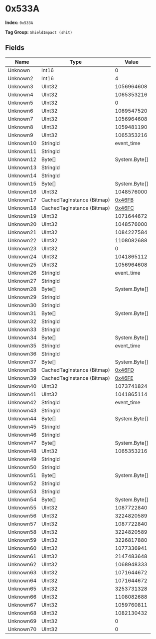 # 0x533A

**Index:** ```0x533A```

**Tag Group:** ```ShieldImpact (shit)```

## Fields

Name	| Type	| Value
---	|---	|---	|
Unknown	|Int16	|0
Unknown2	|Int16	|4
Unknown3	|UInt32	|1056964608
Unknown4	|UInt32	|1065353216
Unknown5	|UInt32	|0
Unknown6	|UInt32	|1069547520
Unknown7	|UInt32	|1056964608
Unknown8	|UInt32	|1059481190
Unknown9	|UInt32	|1065353216
Unknown10	|StringId	|event_time
Unknown11	|StringId	|
Unknown12	|Byte[]	|System.Byte[]
Unknown13	|StringId	|
Unknown14	|StringId	|
Unknown15	|Byte[]	|System.Byte[]
Unknown16	|UInt32	|1048576000
Unknown17	|CachedTagInstance (Bitmap)	|[0x46FB](../Bitmap/46FB.md)
Unknown18	|CachedTagInstance (Bitmap)	|[0x46FC](../Bitmap/46FC.md)
Unknown19	|UInt32	|1071644672
Unknown20	|UInt32	|1048576000
Unknown21	|UInt32	|1084227584
Unknown22	|UInt32	|1108082688
Unknown23	|UInt32	|0
Unknown24	|UInt32	|1041865112
Unknown25	|UInt32	|1056964608
Unknown26	|StringId	|event_time
Unknown27	|StringId	|
Unknown28	|Byte[]	|System.Byte[]
Unknown29	|StringId	|
Unknown30	|StringId	|
Unknown31	|Byte[]	|System.Byte[]
Unknown32	|StringId	|
Unknown33	|StringId	|
Unknown34	|Byte[]	|System.Byte[]
Unknown35	|StringId	|event_time
Unknown36	|StringId	|
Unknown37	|Byte[]	|System.Byte[]
Unknown38	|CachedTagInstance (Bitmap)	|[0x46FD](../Bitmap/46FD.md)
Unknown39	|CachedTagInstance (Bitmap)	|[0x46FE](../Bitmap/46FE.md)
Unknown40	|UInt32	|1073741824
Unknown41	|UInt32	|1041865114
Unknown42	|StringId	|event_time
Unknown43	|StringId	|
Unknown44	|Byte[]	|System.Byte[]
Unknown45	|StringId	|
Unknown46	|StringId	|
Unknown47	|Byte[]	|System.Byte[]
Unknown48	|UInt32	|1065353216
Unknown49	|StringId	|
Unknown50	|StringId	|
Unknown51	|Byte[]	|System.Byte[]
Unknown52	|StringId	|
Unknown53	|StringId	|
Unknown54	|Byte[]	|System.Byte[]
Unknown55	|UInt32	|1087722840
Unknown56	|UInt32	|3224820589
Unknown57	|UInt32	|1087722840
Unknown58	|UInt32	|3224820589
Unknown59	|UInt32	|3226817880
Unknown60	|UInt32	|1077336941
Unknown61	|UInt32	|2147483648
Unknown62	|UInt32	|1068948333
Unknown63	|UInt32	|1071644672
Unknown64	|UInt32	|1071644672
Unknown65	|UInt32	|3253731328
Unknown66	|UInt32	|1108082688
Unknown67	|UInt32	|1059760811
Unknown68	|UInt32	|1082130432
Unknown69	|UInt32	|0
Unknown70	|UInt32	|0


